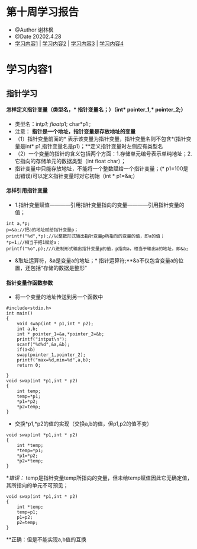 # 第十周学习报告  
* @Author 谢林枫
* @Date 20202.4.28
* [学习内容1](#1) | [学习内容2](#2) | [学习内容3](#3) | [学习内容4](#4)

# <a id='1'>学习内容1</a>
## 指针学习
#### 怎样定义指针变量（类型名，* 指针变量名；）（int* pointer_1,* pointer_2;）
* 类型名：int*p1; float*p1; char*p1 ;
* 注意：
**指针是一个地址，指针变量是存放地址的变量**
* （1）指针变量前面的* 表示该变量为指针变量，指针变量名则不包含*(指针变量是int* p1,指针变量名是p1)；**定义指针变量时左侧应有类型名
* （2）一个变量的指针的含义包括两个方面：1.存储单元编号表示单纯地址；2.它指向的存储单元的数据类型（int float char）；
* 指针变量中只能存放地址，不能将一个整数赋给一个指针变量；(* p1=100是出错误)可以定义指针变量时对它初始（int * p1=&a;）
#### 怎样引用指针变量
* 1.指针变量赋值————引用指针变量指向的变量————引用指针变量的值；
```
int a,*p;
p=&a;//把a的地址赋给指针变量p；
printf("%d",*p);//以整数形式输出指针变量p所指向的变量的值，即a的值；
*p=1;//相当于把1赋给a；
printf("%o",p);//八进制形式输出指针变量p的值，p指向a，相当于输出a的地址，即&a;
```
* &取址运算符，&a是变量a的地址；* 指针运算符;**&a不仅包含变量a的位置，还包括“存储的数据是整形”
#### 指针变量作函数参数
* 将一个变量的地址传送到另一个函数中
```
#include<stdio.h>
int main()
{
	void swap(int * p1,int * p2);
	int a,b;
	int * pointer_1=&a,*pointer_2=&b;
	printf("intput\n");
	scanf("%d%d",&a,&b);
    if(a<b)
    swap(pointer_1,pointer_2);
    printf("max=%d,min=%d",a,b);
    return 0;
	
}
void swap(int *p1,int * p2)
{
	int temp;
	temp=*p1;
	*p1=*p2;
	*p2=temp; 
}
```
* 交换*p1,*p2的值的实现（交换a,b的值，但p1,p2的值不变）
```
void swap(int *p1,int * p2)
{
	int *temp;
	*temp=*p1;
	*p1=*p2;
	*p2=*temp; 
}
```
**错误：* temp是指针变量temp所指向的变量，但未给temp赋值因此它无确定值，其所指向的单元不可预见；
```
void swap(int *p1,int * p2)
{
	int *temp;
	temp=p1;
	p1=p2;
	p2=temp; 
}
```
**正确：但是不能实现a,b值的互换
